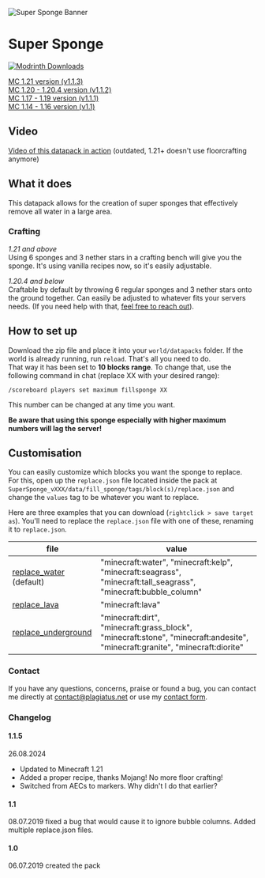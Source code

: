 ![Super Sponge Banner](https://raw.githubusercontent.com/Plagiatus/datapacks/master/super_sponge/banner.png "Super Sponge")

# Super Sponge

[![Modrinth Downloads](https://img.shields.io/modrinth/dt/super-sponge?style=for-the-badge&label=Modrinth%20Downloads&logo=modrinth&color=%231bd96a)](https://modrinth.com/datapack/super-sponge)

[MC 1.21 version (v1.1.3)](https://github.com/Plagiatus/datapacks/raw/master/super_sponge/SuperSponge_v1.1.3.zip)  
[MC 1.20 - 1.20.4 version (v1.1.2)](https://github.com/Plagiatus/datapacks/raw/master/super_sponge/SuperSponge_v1.1.2.zip)   
[MC 1.17 - 1.19 version (v1.1.1)](https://github.com/Plagiatus/datapacks/raw/master/super_sponge/SuperSponge_v.1.1.1.zip)    
[MC 1.14 - 1.16 version (v1.1)](https://github.com/Plagiatus/datapacks/raw/master/super_sponge/SuperSponge_v.1.1.zip) 

## Video

[Video of this datapack in action](https://streamable.com/u9ux4) (outdated, 1.21+ doesn't use floorcrafting anymore)

## What it does

This datapack allows for the creation of super sponges that effectively remove all water in a large area.

### Crafting

_1.21 and above_  
Using 6 sponges and 3 nether stars in a crafting bench will give you the sponge. It's using vanilla recipes now, so it's easily adjustable.

_1.20.4 and below_  
Craftable by default by throwing 6 regular sponges and 3 nether stars onto the ground together. Can easily be adjusted to whatever fits your servers needs. (If you need help with that, [feel free to reach out](http://plagiatus.net/#contact)).

## How to set up

Download the zip file and place it into your `world/datapacks` folder. If the world is already running, run `reload`. That's all you need to do.  
That way it has been set to **10 blocks range**. To change that, use the following command in chat (replace XX with your desired range):

    /scoreboard players set maximum fillsponge XX

This number can be changed at any time you want.

**Be aware that using this sponge especially with higher maximum numbers will lag the server!**

## Customisation

You can easily customize which blocks you want the sponge to replace.  
For this, open up the `replace.json` file located inside the pack at `SuperSponge_vXXX/data/fill_sponge/tags/block(s)/replace.json` and change the `values` tag to be whatever you want to replace.

Here are three examples that you can download (`rightclick > save target as`). You'll need to replace the `replace.json` file with one of these, renaming it to `replace.json`.

| file                    | value                                                                                                                        |
|-------------------------|------------------------------------------------------------------------------------------------------------------------------|
| [replace_water](https://github.com/Plagiatus/datapacks/raw/master/super_sponge/replace_water.json) (default)  | "minecraft:water", "minecraft:kelp", "minecraft:seagrass", "minecraft:tall_seagrass", "minecraft:bubble_column"              |
| [replace_lava](https://github.com/Plagiatus/datapacks/raw/master/super_sponge/replace_lava.json)              | "minecraft:lava"                                                                                                             |
| [replace_underground](https://github.com/Plagiatus/datapacks/raw/master/super_sponge/replace_underground.json)| "minecraft:dirt", "minecraft:grass_block", "minecraft:stone", "minecraft:andesite", "minecraft:granite", "minecraft:diorite" |

### Contact

If you have any questions, concerns, praise or found a bug, you can contact me directly at [contact@plagiatus.net](mailto:contact@plagiatus.net) or use my [contact form](http://plagiatus.net/#contact).


### Changelog

#### 1.1.5
26.08.2024  

- Updated to Minecraft 1.21
- Added a proper recipe, thanks Mojang! No more floor crafting!
- Switched from AECs to markers. Why didn't I do that earlier?



#### 1.1
08.07.2019 fixed a bug that would cause it to ignore bubble columns. Added multiple replace.json files.

#### 1.0

06.07.2019 created the pack
 
